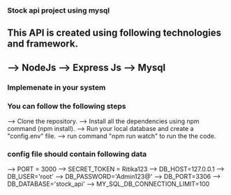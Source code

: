 ### Stock api project using mysql 
## This API is created using following technologies and framework.
## --> NodeJs --> Express Js --> Mysql

### Implemenate in your system
### You can follow the following steps
--> Clone the repository.
--> Install all the dependencies using npm command (npm install).
--> Run your local database and create a "config.env" file.
--> run command "npm run watch" to run the the code.

### config file should contain following data

--> PORT = 3000
--> SECRET_TOKEN = Ritika123
--> DB_HOST=127.0.0.1
--> DB_USER='root'
--> DB_PASSWORD='Admin123@'
--> DB_PORT=3306
--> DB_DATABASE='stock_api'
--> MY_SQL_DB_CONNECTION_LIMIT=100

